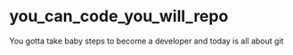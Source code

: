 # you_can_code_you_will_repo
 You gotta take baby steps to become a developer and today is all about git
